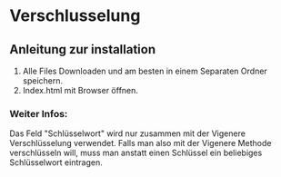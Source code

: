 # Verschlusselung
## Anleitung zur installation 
1. Alle Files Downloaden und am besten in einem Separaten Ordner speichern.
2. Index.html mit Browser öffnen.

### Weiter Infos:
Das Feld "Schlüsselwort" wird nur zusammen mit der Vigenere Verschlüsselung
verwendet. Falls man also mit der Vigenere Methode verschlüsseln will, muss man anstatt einen Schlüssel ein beliebiges Schlüsselwort eintragen.
